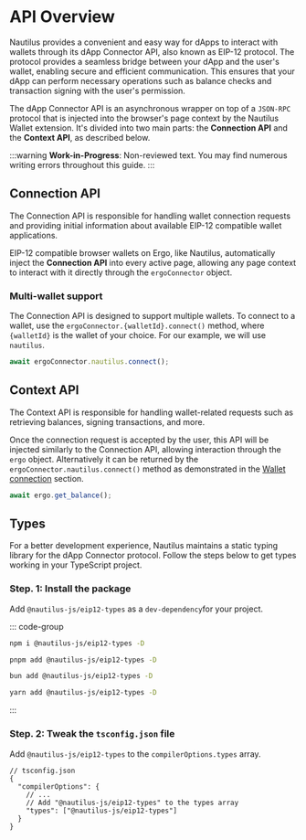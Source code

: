 # API Overview

Nautilus provides a convenient and easy way for dApps to interact with wallets through its dApp Connector API, also known as EIP-12 protocol. The protocol provides a seamless bridge between your dApp and the user's wallet, enabling secure and efficient communication. This ensures that your dApp can perform necessary operations such as balance checks and transaction signing with the user's permission.

The dApp Connector API is an asynchronous wrapper on top of a `JSON-RPC` protocol that is injected into the browser's page context by the Nautilus Wallet extension. It's divided into two main parts: the **Connection API** and the **Context API**, as described below.

:::warning
**Work-in-Progress**: Non-reviewed text. You may find numerous writing errors throughout this guide.
:::

## Connection API

The Connection API is responsible for handling wallet connection requests and providing initial information about available EIP-12 compatible wallet applications.

EIP-12 compatible browser wallets on Ergo, like Nautilus, automatically inject the **Connection API** into every active page, allowing any page context to interact with it directly through the `ergoConnector` object.

### Multi-wallet support

The Connection API is designed to support multiple wallets. To connect to a wallet, use the `ergoConnector.{walletId}.connect()` method, where `{walletId}` is the wallet of your choice. For our example, we will use `nautilus`.

```ts
await ergoConnector.nautilus.connect();
```

## Context API

The Context API is responsible for handling wallet-related requests such as retrieving balances, signing transactions, and more.

Once the connection request is accepted by the user, this API will be injected similarly to the Connection API, allowing interaction through the `ergo` object. Alternatively it can be returned by the `ergoConnector.nautilus.connect()` method as demonstrated in the [Wallet connection](/dapp-connector/wallet-connection) section.

```ts
await ergo.get_balance();
```

## Types

For a better development experience, Nautilus maintains a static typing library for the dApp Connector protocol. Follow the steps below to get types working in your TypeScript project.

### Step. 1: Install the package

Add `@nautilus-js/eip12-types` as a `dev-dependency`for your project.

::: code-group

```bash [npm]
npm i @nautilus-js/eip12-types -D
```

```bash [pnpm]
pnpm add @nautilus-js/eip12-types -D
```

```bash [bun]
bun add @nautilus-js/eip12-types -D
```

```bash [yarn]
yarn add @nautilus-js/eip12-types -D
```

:::

### Step. 2: Tweak the `tsconfig.json` file

Add `@nautilus-js/eip12-types` to the `compilerOptions.types` array.

```jsonc
// tsconfig.json
{
  "compilerOptions": {
    // ...
    // Add "@nautilus-js/eip12-types" to the types array
    "types": ["@nautilus-js/eip12-types"]
  }
}
```
